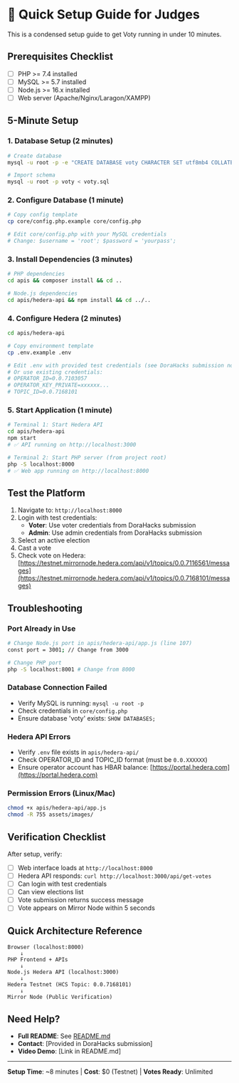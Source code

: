 # 🚀 Quick Setup Guide for Judges

This is a condensed setup guide to get Voty running in under 10 minutes.

## Prerequisites Checklist

- [ ] PHP >= 7.4 installed
- [ ] MySQL >= 5.7 installed
- [ ] Node.js >= 16.x installed
- [ ] Web server (Apache/Nginx/Laragon/XAMPP)

## 5-Minute Setup

### 1. Database Setup (2 minutes)

```bash
# Create database
mysql -u root -p -e "CREATE DATABASE voty CHARACTER SET utf8mb4 COLLATE utf8mb4_unicode_ci;"

# Import schema
mysql -u root -p voty < voty.sql
```

### 2. Configure Database (1 minute)

```bash
# Copy config template
cp core/config.php.example core/config.php

# Edit core/config.php with your MySQL credentials
# Change: $username = 'root'; $password = 'yourpass';
```

### 3. Install Dependencies (3 minutes)

```bash
# PHP dependencies
cd apis && composer install && cd ..

# Node.js dependencies
cd apis/hedera-api && npm install && cd ../..
```

### 4. Configure Hedera (2 minutes)

```bash
cd apis/hedera-api

# Copy environment template
cp .env.example .env

# Edit .env with provided test credentials (see DoraHacks submission notes)
# Or use existing credentials:
# OPERATOR_ID=0.0.7103057
# OPERATOR_KEY_PRIVATE=xxxxxx...
# TOPIC_ID=0.0.7168101
```

### 5. Start Application (1 minute)

```bash
# Terminal 1: Start Hedera API
cd apis/hedera-api
npm start
# ✅ API running on http://localhost:3000

# Terminal 2: Start PHP server (from project root)
php -S localhost:8000
# ✅ Web app running on http://localhost:8000
```

## Test the Platform

1. Navigate to: `http://localhost:8000`
2. Login with test credentials:
   - **Voter**: Use voter credentials from DoraHacks submission
   - **Admin**: Use admin credentials from DoraHacks submission
3. Select an active election
4. Cast a vote
5. Check vote on Hedera: [https://testnet.mirrornode.hedera.com/api/v1/topics/0.0.7116561/messages](https://testnet.mirrornode.hedera.com/api/v1/topics/0.0.7168101/messages)

## Troubleshooting

### Port Already in Use
```bash
# Change Node.js port in apis/hedera-api/app.js (line 107)
const port = 3001; // Change from 3000

# Change PHP port
php -S localhost:8001 # Change from 8000
```

### Database Connection Failed
- Verify MySQL is running: `mysql -u root -p`
- Check credentials in `core/config.php`
- Ensure database 'voty' exists: `SHOW DATABASES;`

### Hedera API Errors
- Verify `.env` file exists in `apis/hedera-api/`
- Check OPERATOR_ID and TOPIC_ID format (must be `0.0.XXXXXX`)
- Ensure operator account has HBAR balance: [https://portal.hedera.com](https://portal.hedera.com)

### Permission Errors (Linux/Mac)
```bash
chmod +x apis/hedera-api/app.js
chmod -R 755 assets/images/
```

## Verification Checklist

After setup, verify:

- [ ] Web interface loads at `http://localhost:8000`
- [ ] Hedera API responds: `curl http://localhost:3000/api/get-votes`
- [ ] Can login with test credentials
- [ ] Can view elections list
- [ ] Vote submission returns success message
- [ ] Vote appears on Mirror Node within 5 seconds

## Quick Architecture Reference

```
Browser (localhost:8000)
    ↓
PHP Frontend + APIs
    ↓
Node.js Hedera API (localhost:3000)
    ↓
Hedera Testnet (HCS Topic: 0.0.7168101)
    ↓
Mirror Node (Public Verification)
```

## Need Help?

- **Full README**: See [README.md](README.md)
- **Contact**: [Provided in DoraHacks submission]
- **Video Demo**: [Link in README.md]

---

**Setup Time**: ~8 minutes | **Cost**: $0 (Testnet) | **Votes Ready**: Unlimited
